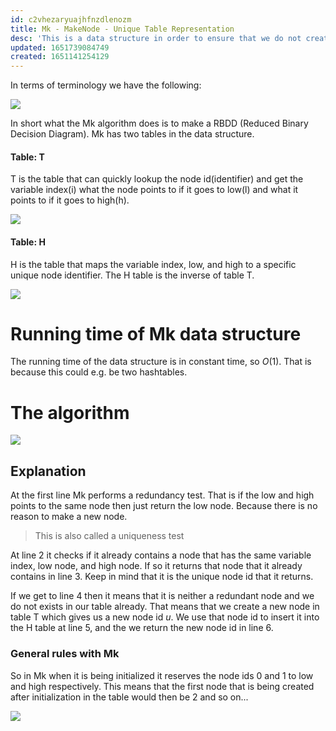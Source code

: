 ```yaml
---
id: c2vhezaryuajhfnzdlenozm
title: Mk - MakeNode - Unique Table Representation
desc: 'This is a data structure in order to ensure that we do not create BDDs with the same variable'
updated: 1651739084749
created: 1651141254129
---
```

In terms of terminology we have the following:

![](/assets/images/2022-04-28-12-22-28.png)

In short what the Mk algorithm does is to make a RBDD (Reduced Binary Decision Diagram).
Mk has two tables in the data structure.

#### Table: T
T is the table that can quickly lookup the node id(identifier) and get the variable index(i) what the node points to if it goes to low(l) and what it points to if it goes to high(h).

![](/assets/images/2022-04-28-12-35-49.png)

#### Table: H
H is the table that maps the variable index, low, and high to a specific unique node identifier.
The H table is the inverse of table T.

![](/assets/images/2022-04-28-12-35-58.png)

# Running time of Mk data structure
The running time of the data structure is in constant time, so $O(1)$. That is because this could e.g. be two hashtables.

# The algorithm
![](/assets/images/2022-04-28-12-34-08.png)

## Explanation
At the first line Mk performs a redundancy test. That is if the low and high points to the same node then just return the low node. Because there is no reason to make a new node.
> This is also called a uniqueness test

At line 2 it checks if it already contains a node that has the same variable index, low node, and high node. If so it returns that node that it already contains in line 3. Keep in mind that it is the unique node id that it returns.

If we get to line 4 then it means that it is neither a redundant node and we do not exists in our table already. That means that we create a new node in table T which gives us a new node id $u$. We use that node id to insert it into the H table at line 5, and the we return the new node id in line 6.

### General rules with Mk
So in Mk when it is being initialized it reserves the node ids 0 and 1 to low and high respectively. This means that the first node that is being created after initialization in the table would then be 2 and so on...

![](/assets/images/2022-04-28-12-52-16.png)